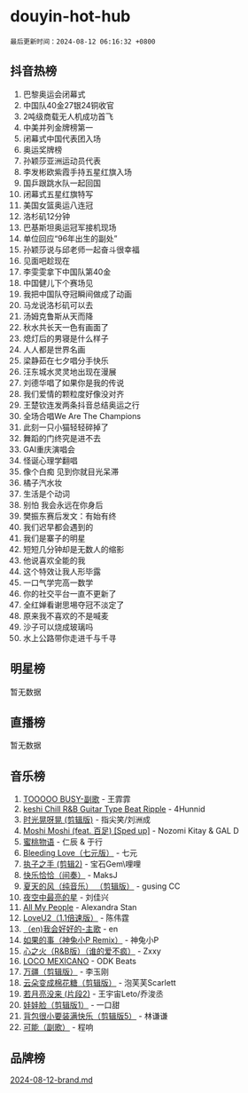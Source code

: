# douyin-hot-hub

`最后更新时间：2024-08-12 06:16:32 +0800`

## 抖音热榜

1. 巴黎奥运会闭幕式
1. 中国队40金27银24铜收官
1. 2吨级商载无人机成功首飞
1. 中美并列金牌榜第一
1. 闭幕式中国代表团入场
1. 奥运奖牌榜
1. 孙颖莎亚洲运动员代表
1. 李发彬欧紫霞手持五星红旗入场
1. 国乒跟跳水队一起回国
1. 闭幕式五星红旗特写
1. 美国女篮奥运八连冠
1. 洛杉矶12分钟
1. 巴基斯坦奥运冠军接机现场
1. 单位回应“96年出生的副处”
1. 孙颖莎说与邱老师一起奋斗很幸福
1. 见面吧趁现在
1. 李雯雯拿下中国队第40金
1. 中国健儿下个赛场见
1. 我把中国队夺冠瞬间做成了动画
1. 马龙说洛杉矶可以去
1. 汤姆克鲁斯从天而降
1. 秋水共长天一色有画面了
1. 熄灯后的男寝是什么样子
1. 人人都是世界名画
1. 梁静茹在七夕唱分手快乐
1. 汪东城水灵灵地出现在漫展
1. 刘德华唱了如果你是我的传说
1. 我们爱情的颗粒度好像没对齐
1. 王楚钦连发两条抖音总结奥运之行
1. 全场合唱We Are The Champions
1. 此刻一只小猫轻轻碎掉了
1. 舞蹈的门终究是进不去
1. GAI重庆演唱会
1. 怪诞心理学翻唱
1. 像个白痴 见到你就目光呆滞
1. 橘子汽水妆
1. 生活是个动词
1. 别怕 我会永远在你身后
1. 樊振东赛后发文：有始有终
1. 我们迟早都会遇到的
1. 我们是寨子的明星
1. 短短几分钟却是无数人的缩影
1. 他说喜欢全能的我
1. 这个特效让我人形毕露
1. 一口气学完高一数学
1. 你的社交平台一直不更新了
1. 全红婵看谢思埸夺冠不淡定了
1. 原来我不喜欢的不是喊麦
1. 沙子可以烧成玻璃吗
1. 水上公路带你走进千与千寻

## 明星榜

暂无数据

## 直播榜

暂无数据

## 音乐榜

1. [TOOOOO BUSY-副歌](https://sf5-hl-cdn-tos.douyinstatic.com/obj/tos-cn-ve-2774/o0fmjGZetNDjSM5EimFs2QlzBg30YgByJMRQrC) - 王霏霏
1. [keshi Chill R&B Guitar Type Beat Ripple](https://sf3-cdn-tos.douyinstatic.com/obj/tos-cn-ve-2774/okQIfmitAB3HpgZQo0YCEFEACcDhQngn0fkFIC) - 4Hunnid
1. [时光晃呀晃 (剪辑版)](https://sf5-hl-cdn-tos.douyinstatic.com/obj/tos-cn-ve-2774/o8ACeQem3gwI1x3GIYGAfKG0LJebKFRJDwRwyW) - 指尖笑/刘洲成
1. [Moshi Moshi (feat. 百足) [Sped up]](https://sf5-hl-cdn-tos.douyinstatic.com/obj/tos-cn-ve-2774/ocCPFQcXJLeroaIdQLIGAoeeYM3OAUYGDguHXz) - Nozomi Kitay & GAL D
1. [蜜桃物语](https://sf5-hl-cdn-tos.douyinstatic.com/obj/tos-cn-ve-2774/oIhOSCZtIACtYU4XQkngiW9kCBfVD1Fz9IYeqL) - 仁辰 & 于行
1. [Bleeding Love（七元版）](https://sf3-cdn-tos.douyinstatic.com/obj/tos-cn-ve-2774/oEgC9eZFHQ1MfSRnrfkzFp8AayDWqAQMABBgUs) - 七元
1. [执子之手 (剪辑2)](https://sf5-hl-cdn-tos.douyinstatic.com/obj/tos-cn-ve-2774/oUoZLQjCc31XzqsBnBQUNgeKtYPBcgbFDwtfcu) - 宝石Gem\哩哩
1. [快乐恰恰（间奏）](https://sf5-hl-cdn-tos.douyinstatic.com/obj/tos-cn-ve-2774/oMesum3HvWQXJxuMFeVYzf54o2QzH5aEBPOCAn) - MaksJ
1. [夏天的风（纯音乐） （剪辑版）](https://sf5-hl-cdn-tos.douyinstatic.com/obj/tos-cn-ve-2774/oUzLjBZZFQAoNRmGokEeD5zfQCObp6UeFAnTa6) - gusing CC
1. [夜空中最亮的星](https://sf5-hl-cdn-tos.douyinstatic.com/obj/tos-cn-ve-2774/o4IfgGwqqnFeXEMGaS8JBzJAdayAaCeoxqbjCD) - 刘佳兴
1. [All My People](https://sf5-hl-cdn-tos.douyinstatic.com/obj/tos-cn-ve-2774/c7773e6b7c3f4bd9b26cd85b0cfa4eff) - Alexandra Stan
1. [LoveU2（1.1倍速版）](https://sf5-hl-cdn-tos.douyinstatic.com/obj/tos-cn-ve-2774/oQMeDffLaEmgMwgCOEMAFCI6INzoFPgWdD0rsa) - 陈伟霆
1. [（en)我会好好的-主歌](https://sf3-cdn-tos.douyinstatic.com/obj/tos-cn-ve-2774/oUrYpIdrvCbA8m8yAZjbMWjUkL6tiinWMkBTs) - en
1. [如果的事（神兔小P Remix）](https://sf5-hl-cdn-tos.douyinstatic.com/obj/tos-cn-ve-2774/okHtAffz3g4ZB0BMQn9iC9BC6AciI3xCmgQTqt) - 神兔小P
1. [心之火（R&B版）（谁的爱不疯）](https://sf5-hl-cdn-tos.douyinstatic.com/obj/tos-cn-ve-2774/okemkEDaIBBE3OosftCgMxlFkLQZRw37t36ZQv) - Zxxy
1. [LOCO MEXICANO](https://sf5-hl-cdn-tos.douyinstatic.com/obj/tos-cn-ve-2774/owxVoxJorA4ILBfsMAjU6t7O1xW9w0tS7EYzh6) - ODK Beats
1. [万疆（剪辑版）](https://sf5-hl-cdn-tos.douyinstatic.com/obj/tos-cn-ve-2774/ooG7oVgFlDTelKCjCsTTobQvbdtj1BBQXnfZd8) - 李玉刚
1. [云朵变成棉花糖（剪辑版）](https://sf3-cdn-tos.douyinstatic.com/obj/tos-cn-ve-2774/o8LC84GQLALFfXeyJmh8KE61byVQYMMeAZLfEI) - 泡芙芙Scarlett
1. [若月亮没来 (片段2)](https://sf5-hl-cdn-tos.douyinstatic.com/obj/tos-cn-ve-2774/ocQavLLjkCOeDxGyYeIMGgNAIwJ0QXE1Ve3Fzv) - 王宇宙Leto/乔浚丞
1. [娃娃脸（剪辑版1）](https://sf5-hl-cdn-tos.douyinstatic.com/obj/tos-cn-ve-2774/oIimSCgQoNUePTAZ1Ba7TeADY4KetGYsVFeaaB) - 一口甜
1. [背包很小要装满快乐（剪辑版5）](https://sf5-hl-cdn-tos.douyinstatic.com/obj/tos-cn-ve-2774/oUqSJIiBjw2pxsBAiQRmkbZGJrlGCMBPpIW90) - 林谦谦
1. [可能（副歌）](https://sf3-cdn-tos.douyinstatic.com/obj/tos-cn-ve-2774/cde1731888894259b333569393c2fb51) - 程响

## 品牌榜

[2024-08-12-brand.md](2024-08-12-brand.md)
